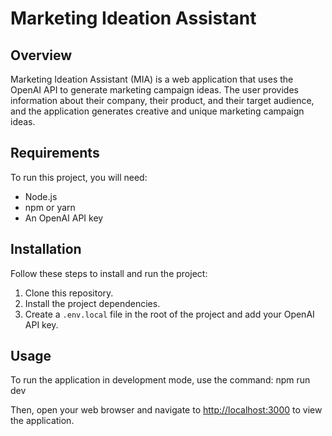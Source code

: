 # Marketing Ideation Assistant

## Overview

Marketing Ideation Assistant (MIA) is a web application that uses the OpenAI API to generate marketing campaign ideas. The user provides information about their company, their product, and their target audience, and the application generates creative and unique marketing campaign ideas.

## Requirements

To run this project, you will need:

- Node.js
- npm or yarn
- An OpenAI API key

## Installation

Follow these steps to install and run the project:

1. Clone this repository.
2. Install the project dependencies.
3. Create a `.env.local` file in the root of the project and add your OpenAI API key.

## Usage

To run the application in development mode, use the command: npm run dev


Then, open your web browser and navigate to [http://localhost:3000](http://localhost:3000) to view the application.



